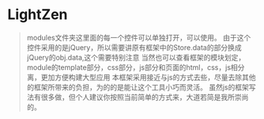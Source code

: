 # LightZen

>modules文件夹这里面的每一个控件可以单独打开，可以使用。
>由于这个控件采用的是jQuery，所以需要讲原有框架中的Store.data的部分换成jQuery的obj.data,这个需要特别注意
>当然也可以查看框架的模块划定，module的template部分，css部分，js部分和页面的html，css，js相分离，更加方便构建大型应用
>本框架采用接近与js的方式去些，尽量去除其他的框架所带来的负担，为的的是能让这个工具小巧而灵活。
>虽然js的框架写法有很多做，但个人建议你按照当前简单的方式来，大道若简是我所崇尚的。
